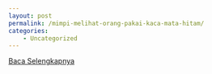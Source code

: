 ```yaml
---
layout: post
permalink: /mimpi-melihat-orang-pakai-kaca-mata-hitam/
categories:
    - Uncategorized
---
```


[Baca Selengkapnya](/02)